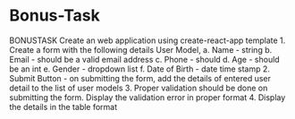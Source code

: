 # Bonus-Task
BONUSTASK  Create an web application using create-react-app template 1. Create a form with the following details User Model,  a. Name - string b. Email - should be a valid email address c. Phone - should d. Age - should be an int e. Gender - dropdown list f. Date of Birth - date time stamp  2. Submit Button - on submitting the form, add the details of entered user detail to the list of user models 3. Proper validation should be done on submitting the form. Display the validation error in proper format 4. Display the details in the table format 
